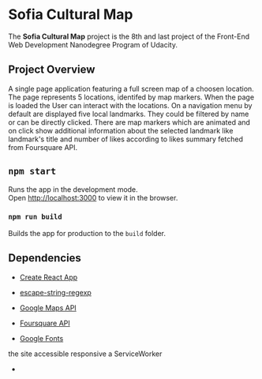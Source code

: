 # Sofia Cultural Map

The **Sofia Cultural Map** project is the 8th and last project of the Front-End Web Development Nanodegree Program of Udacity.

## Project Overview

A single page application featuring a full screen map of a choosen location. The page represents 5 locations, identifed by map markers. When the page is loaded the User can interact with the locations. On a navigation menu by default are displayed five local landmarks. They could be filtered by name or can be directly clicked. There are map markers which are animated and on click show additional information about the selected landmark like landmark's title and number of likes according to likes summary fetched from Foursquare API.

## `npm start`

Runs the app in the development mode.<br>
Open [http://localhost:3000](http://localhost:3000) to view it in the browser.




### `npm run build`

Builds the app for production to the `build` folder.<br>

## Dependencies

- [Create React App](https://github.com/facebookincubator/create-react-app)

- [escape-string-regexp](https://www.npmjs.com/package/escape-string-regexp)

- [Google Maps API](https://cloud.google.com/maps-platform/)

- [Foursquare API](https://foursquare.com/developers/apps)

- [Google Fonts](https://fonts.google.com/)


the site accessible
responsive
a ServiceWorker

- 